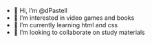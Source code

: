 - 👋 Hi, I’m @dPastell
- 👀 I’m interested in video games and books
- 🌱 I’m currently learning html and css
- 💞️ I’m looking to collaborate on study materials

<!---
dPastell/dPastell is a ✨ special ✨ repository because its `README.md` (this file) appears on your GitHub profile.
You can click the Preview link to take a look at your changes.
--->

